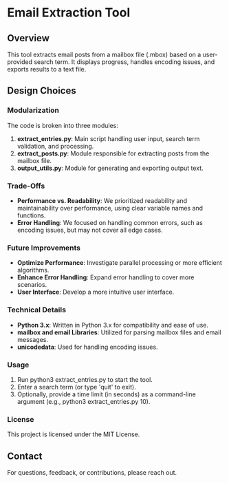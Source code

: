 # Email Extraction Tool
## Overview
This tool extracts email posts from a mailbox file (.mbox) based on a user-provided search term. It displays progress, handles encoding issues, and exports results to a text file.
## Design Choices
### Modularization
The code is broken into three modules:
1. __extract_entries.py__: Main script handling user input, search term validation, and processing.
1. __extract_posts.py__: Module responsible for extracting posts from the mailbox file.
1. __output_utils.py__: Module for generating and exporting output text.
### Trade-Offs
- __Performance vs. Readability__: We prioritized readability and maintainability over performance, using clear variable names and functions.
- __Error Handling__: We focused on handling common errors, such as encoding issues, but may not cover all edge cases.
### Future Improvements
- __Optimize Performance__: Investigate parallel processing or more efficient algorithms.
- __Enhance Error Handling__: Expand error handling to cover more scenarios.
- __User Interface__: Develop a more intuitive user interface.
### Technical Details
- __Python 3.x__: Written in Python 3.x for compatibility and ease of use.
- __mailbox and email Libraries__: Utilized for parsing mailbox files and email messages.
- __unicodedata__: Used for handling encoding issues.
### Usage
1. Run python3 extract_entries.py to start the tool.
1. Enter a search term (or type 'quit' to exit).
1. Optionally, provide a time limit (in seconds) as a command-line argument (e.g., python3 extract_entries.py 10).

### License
This project is licensed under the MIT License.

## Contact
For questions, feedback, or contributions, please reach out.